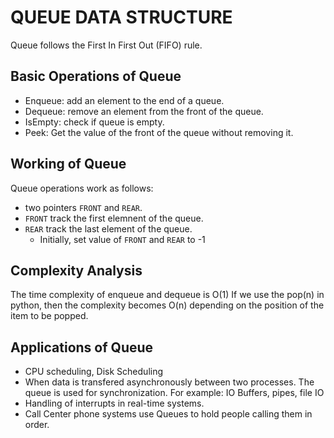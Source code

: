 # QUEUE DATA STRUCTURE

Queue follows the First In First Out (FIFO) rule.

## Basic Operations of Queue
* Enqueue: add an element to the end of a queue.
* Dequeue: remove an element from the front of the queue.
* IsEmpty: check if queue is empty.
* Peek: Get the value of the front of the queue without removing it.

## Working of Queue
Queue operations work as follows:
* two pointers `FRONT` and `REAR`.
* `FRONT` track the first elemnent of the queue.
* `REAR` track the last element of the queue.
  * Initially, set value of `FRONT` and `REAR` to -1

## Complexity Analysis
The time complexity of enqueue and dequeue is O(1)
If we use the pop(n) in python, then the complexity becomes O(n) depending on the position of the item to be popped.

## Applications of Queue
* CPU scheduling, Disk Scheduling
* When data is transfered asynchronously between two processes. The queue is used for synchronization. For example: IO Buffers, pipes, file IO
* Handling of interrupts in real-time systems.
* Call Center phone systems use Queues to hold people calling them in order.